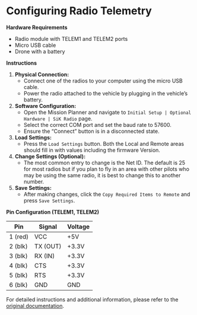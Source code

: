 # Configuring Radio Telemetry

**Hardware Requirements**

* Radio module with TELEM1 and TELEM2 ports
* Micro USB cable
* Drone with a battery

**Instructions**

1. **Physical Connection:**
   * Connect one of the radios to your computer using the micro USB cable.
   * Power the radio attached to the vehicle by plugging in the vehicle’s battery.
2. **Software Configuration:**
   * Open the Mission Planner and navigate to `Initial Setup | Optional Hardware | SiK Radio` page.
   * Select the correct COM port and set the baud rate to 57600.
   * Ensure the “Connect” button is in a disconnected state.
3. **Load Settings:**
   * Press the `Load Settings` button. Both the Local and Remote areas should fill in with values including the firmware Version.
4. **Change Settings (Optional):**
   * The most common entry to change is the Net ID. The default is 25 for most radios but if you plan to fly in an area with other pilots who may be using the same radio, it is best to change this to another number.
5. **Save Settings:**
   * After making changes, click the `Copy Required Items to Remote` and press `Save Settings`.

**Pin Configuration (TELEM1, TELEM2)**

| Pin     | Signal   | Voltage |
| ------- | -------- | ------- |
| 1 (red) | VCC      | +5V     |
| 2 (blk) | TX (OUT) | +3.3V   |
| 3 (blk) | RX (IN)  | +3.3V   |
| 4 (blk) | CTS      | +3.3V   |
| 5 (blk) | RTS      | +3.3V   |
| 6 (blk) | GND      | GND     |

For detailed instructions and additional information, please refer to the [original documentation](https://ardupilot.org/copter/docs/common-configuring-a-telemetry-radio-using-mission-planner.html).
